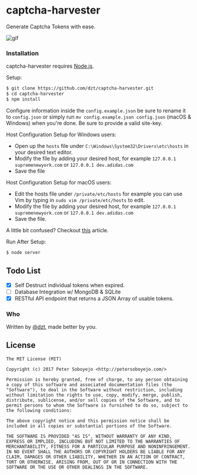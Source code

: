 # captcha-harvester
Generate Captcha Tokens with ease.

![gif](anim.gif)

### Installation

captcha-harvester requires [Node.js](http://nodejs.org/).

Setup:

```sh
$ git clone https://github.com/dzt/captcha-harvester.git
$ cd captcha-harvester
$ npm install
```

Configure information inside the `config.example.json` be sure to rename it to `config.json` or simply run `mv config.example.json config.json` (macOS & Windows) when you're done. Be sure to provide a valid site-key.

Host Configuration Setup for Windows users:
- Open up the `hosts` file under `C:\Windows\System32\Drivers\etc\hosts` in your desired text editor.
- Modify the file by adding your desired host, for example `127.0.0.1 supremenewyork.com` or `127.0.0.1 dev.adidas.com`
- Save the file

Host Configuration Setup for macOS users:
- Edit the hosts file under `/private/etc/hosts` for example you can use Vim by typing in `sudo vim /private/etc/hosts` to edit.
- Modify the file by adding your desired host, for example `127.0.0.1 supremenewyork.com` or `127.0.0.1 dev.adidas.com`
- Save the file.

A little bit confused? Checkout [this](https://support.rackspace.com/how-to/modify-your-hosts-file/) article.

Run After Setup:

```sh
$ node server
```

## Todo List
- [x] Self Destruct individual tokens when expired.
- [ ] Database Integration w/ MongoDB & SQLite
- [x] RESTful API endpoint that returns a JSON Array of usable tokens.

### Who

Written by <a href="http://petersoboyejo.com/">@dzt</a>, made better by you.

## License

```
The MIT License (MIT)

Copyright (c) 2017 Peter Soboyejo <http://petersoboyejo.com/>

Permission is hereby granted, free of charge, to any person obtaining a copy of this software and associated documentation files (the "Software"), to deal in the Software without restriction, including without limitation the rights to use, copy, modify, merge, publish, distribute, sublicense, and/or sell copies of the Software, and to permit persons to whom the Software is furnished to do so, subject to the following conditions:

The above copyright notice and this permission notice shall be included in all copies or substantial portions of the Software.

THE SOFTWARE IS PROVIDED "AS IS", WITHOUT WARRANTY OF ANY KIND, EXPRESS OR IMPLIED, INCLUDING BUT NOT LIMITED TO THE WARRANTIES OF MERCHANTABILITY, FITNESS FOR A PARTICULAR PURPOSE AND NONINFRINGEMENT. IN NO EVENT SHALL THE AUTHORS OR COPYRIGHT HOLDERS BE LIABLE FOR ANY CLAIM, DAMAGES OR OTHER LIABILITY, WHETHER IN AN ACTION OF CONTRACT, TORT OR OTHERWISE, ARISING FROM, OUT OF OR IN CONNECTION WITH THE SOFTWARE OR THE USE OR OTHER DEALINGS IN THE SOFTWARE.
```
